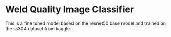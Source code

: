 # Weld Quality Image Classifier

This is a fine tuned model based on the resnet50 base model and trained on the ss304 dataset from kaggle. 